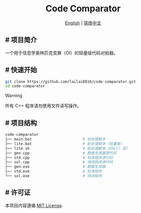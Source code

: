 <h1 align="center">
  Code Comparator
</h1>
<p align="center">
  <a href="README.md">English</a> | <a href="README.zh-Hans.md">简体中文</a>
</p>

## # 项目简介

一个用于信息学奥林匹克竞赛（OI）的轻量级代码对拍器。

## # 快速开始

```bash
git clone https://github.com/lailai0916/code-comparator.git
cd code-comparator
```

> [!Warning]
> 所有 C++ 程序请勿使用文件读写操作。

## # 项目结构

```bash
code-comparator
├── main.bat                       # 批处理脚本
├── lite.bat                       # 批处理脚本（轻量版）
├── lite.sh                        # 批处理脚本（Shell 版）
├── gen.cpp                        # 数据生成器源代码
├── std.cpp                        # 标准程序源代码
├── sol.cpp                        # 待测程序源代码
├── gen.exe                        # 数据生成器
├── std.exe                        # 标准程序
└── sol.exe                        # 待测程序
```

## # 许可证

本项目内容遵循 [MIT License](LICENSE).
